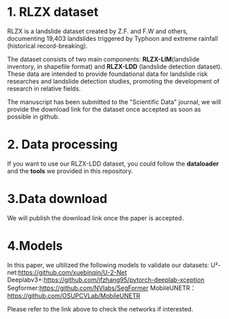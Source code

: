 
# 1. RLZX dataset
RLZX is a landslide dataset created by Z.F. and F.W and others, documenting 19,403 landslides triggered by Typhoon and extreme rainfall (historical record-breaking). 

The dataset consists of two main components: **RLZX-LIM**(landslide inventory, in shapefile format) and **RLZX-LDD** (landslide detection dataset). These data are intended to provide foundational data for landslide risk researches and landslide detection studies, promoting the development of research in relative fields.

The manuscript has been submitted to the "Scientific Data" journal, we will provide the download link for the dataset once accepted as soon as possible in github.

# 2. Data processing
If you want to use our RLZX-LDD dataset, you could follow the **dataloader** and the **tools** we provided in this repository.

# 3.Data download
We will publish the download link once the paper is accepted.

# 4.Models
In this paper, we ultilized the following models to validate our datasets:
U²-net:https://github.com/xuebinqin/U-2-Net
Deeplabv3+:https://github.com/jfzhang95/pytorch-deeplab-xception
Segformer:https://github.com/NVlabs/SegFormer
MobileUNETR：https://github.com/OSUPCVLab/MobileUNETR

Please refer to the link above to check the networks if interested.
